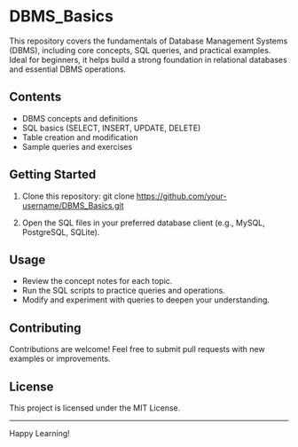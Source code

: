 # DBMS_Basics
This repository covers the fundamentals of Database Management Systems (DBMS), including core concepts, SQL queries, and practical examples. Ideal for beginners, it helps build a strong foundation in relational databases and essential DBMS operations.

## Contents

- DBMS concepts and definitions
- SQL basics (SELECT, INSERT, UPDATE, DELETE)
- Table creation and modification
- Sample queries and exercises

## Getting Started

1. Clone this repository:
git clone https://github.com/your-username/DBMS_Basics.git

2. Open the SQL files in your preferred database client (e.g., MySQL, PostgreSQL, SQLite).

## Usage

- Review the concept notes for each topic.
- Run the SQL scripts to practice queries and operations.
- Modify and experiment with queries to deepen your understanding.

## Contributing

Contributions are welcome! Feel free to submit pull requests with new examples or improvements.

## License

This project is licensed under the MIT License.

---

Happy Learning!
